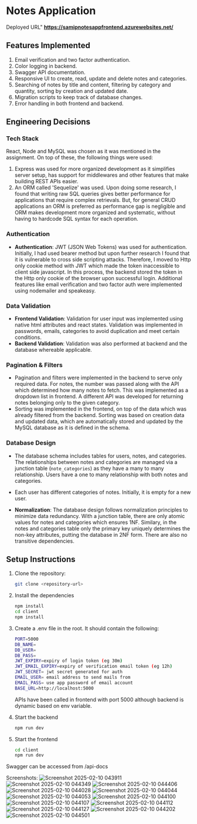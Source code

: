 # Notes Application

Deployed URL" **https://samipnotesappfrontend.azurewebsites.net/**

## Features Implemented

1. Email verification and two factor authentication.
2. Color logging in backend.
3. Swagger API documentation.
4. Responsive UI to create, read, update and delete notes and categories.
5. Searching of notes by title and content, filtering by category and quantity, sorting by creation and updated date.
6. Migration scripts to keep track of database changes.
7. Error handling in both frontend and backend.
   

## Engineering Decisions

### Tech Stack

React, Node and MySQL was chosen as it was mentioned in the assignment. On top of these, the following things were used:

1. Express was used for more organized development as it simplifies server setup, has support for middlewares and other features that make building REST APIs easier.
2. An ORM called 'Sequelize' was used. Upon doing some research, I found that writing raw SQL queries gives better performance for applications that require complex retrievals. But, for general CRUD applications an ORM is preferred as performance gap is negligible and ORM makes development more organized and systematic, without having to hardcode SQL syntax for each operation.

### Authentication

- **Authentication**: JWT (JSON Web Tokens) was used for authentication. Initially, I had used bearer method but upon further research I found that it is vulnerable to cross side scripting attacks. Therefore, I moved to Http only cookie method with JWT which made the token inaccessible to client side javascript. In this process, the backend stored the token in the Http only cookie of the browser upon successful login. Additional features like email verification and two factor auth were implemented using nodemailer and speakeasy.

### Data Validation

- **Frontend Validation**: Validation for user input was implemented using native html attributes and react states. Validation was implemented in passwords, emails, categories to avoid duplication and meet certain conditions.
- **Backend Validation**: Validation was also performed at backend and the database whereable applicable.

### Pagination & Filters

- Pagination and filters were implemented in the backend to serve only required data. For notes, the number was passed along with the API which determined how many notes to fetch. This was implemented as a dropdown list in frontend. A different API was developed for returning notes belonging only to the given category.
- Sorting was implemented in the frontend, on top of the data which was already filtered from the backend. Sorting was based on creation data and updated data, which are automatically stored and updated by the MySQL database as it is defined in the schema.

### Database Design

- The database schema includes tables for users, notes, and categories. The relationships between notes and categories are managed via a junction table (`note_categories`) as they have a many to many relationship. Users have a one to many relationship with both notes and categories.
- Each user has different categories of notes. Initially, it is empty for a new user.

- **Normalization**: The database design follows normalization principles to minimize data redundancy. With a junction table, there are only atomic values for notes and categories which ensures 1NF. Similary, in the notes and categories table only the primary key uniquely determines the non-key attributes, putting the database in 2NF form. There are also no transitive dependencies.

## Setup Instructions

1. Clone the repository:

   ```bash
   git clone <repository-url>
   ```

2. Install the dependencies

   ```bash
   npm install
   cd client
   npm install
   ```

3. Create a .env file in the root. It should contain the following:

   ```bash
   PORT=5000
   DB_NAME=
   DB_USER=
   DB_PASS=
   JWT_EXPIRY=expiry of login token (eg 30m)
   JWT_EMAIL_EXPIRY=expiry of verification email token (eg 12h)
   JWT_SECRET= jwt secret generated for auth
   EMAIL_USER= email address to send mails from
   EMAIL_PASS= use app password of email account
   BASE_URL=http://localhost:5000
   ```

   APIs have been called in frontend with port 5000 although backend is dynamic based on env variable.

4. Start the backend
   ```bash
   npm run dev
   ```
5. Start the frontend
   ```bash
   cd client
   npm run dev
   ```

Swagger can be accessed from /api-docs

Screenshots:
![Screenshot 2025-02-10 043911](https://github.com/user-attachments/assets/83c98bc7-e29f-42b5-b305-84e2658842c5)
![Screenshot 2025-02-10 044349](https://github.com/user-attachments/assets/c58d3903-f37f-4011-8cd3-28225dab2257)
![Screenshot 2025-02-10 044406](https://github.com/user-attachments/assets/887eb222-2f3a-47e4-8aff-e3ef474319df)
![Screenshot 2025-02-10 044028](https://github.com/user-attachments/assets/15b6f84c-a845-4af9-ab98-752d1b7c2bd8)
![Screenshot 2025-02-10 044044](https://github.com/user-attachments/assets/b99565c9-0a6e-4900-9af6-3ee913b29bc0)
![Screenshot 2025-02-10 044053](https://github.com/user-attachments/assets/6e18cd06-ef29-4dbf-9a11-67d4e10b5358)
![Screenshot 2025-02-10 044100](https://github.com/user-attachments/assets/ca9a1e83-7717-4cc5-8ff0-c04d128d2f96)
![Screenshot 2025-02-10 044107](https://github.com/user-attachments/assets/d0dee8bb-ecac-439f-a9b9-639653efd977)
![Screenshot 2025-02-10 044112](https://github.com/user-attachments/assets/5ddeb0b3-ea24-4904-b2f5-676b55459ab1)
![Screenshot 2025-02-10 044127](https://github.com/user-attachments/assets/99b1931a-9442-4edf-bc32-3e17157c9734)
![Screenshot 2025-02-10 044202](https://github.com/user-attachments/assets/8dcf545e-e7fb-4b9d-bb50-99c129044fd8)
![Screenshot 2025-02-10 044501](https://github.com/user-attachments/assets/373e59f4-cb55-44bf-a40e-a0284c5616c5)


